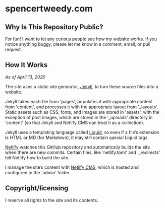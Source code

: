 # spencertweedy.com

## Why Is This Repository Public?

For fun! I want to let any curious people see how my website works. If you notice anything buggy, please let me know in a comment, email, or pull request.

## How It Works

*As of April 13, 2020*

The site uses a static site generator, [Jekyll](https://jekyllrb.com/), to turn these source files into a website.

Jekyll takes each file from 'pages', populates it with appropriate content from 'content', and processes it with the appropriate layout from '\_layouts'. Static assets such as CSS, fonts, and images are stored in 'assets', with the exception of post images, which are stored in the '\_uploads' directory in 'content' (so that Jekyll and Netlify CMS can treat it as a collection).

Jekyll uses a templating language called [Liquid](https://shopify.github.io/liquid/), so even if a file’s extension is HTML or MD (for Markdown), it may still contain special Liquid tags.

[Netlify](https://www.netlify.com/) watches this GitHub repository and automatically builds the site when there are new commits. Certain files, like 'netlify.toml' and '\_redirects' tell Netlify how to build the site.

I manage the site’s content with [Netlify CMS](https://www.netlifycms.org/), which is hosted and configured in the 'admin' folder.

## Copyright/licensing

I reserve all rights to the site and its contents.
